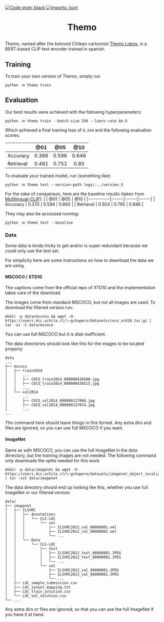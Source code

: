 [![Code style: black](https://img.shields.io/badge/code%20style-black-000000.svg)](https://github.com/psf/black)
[![Imports: isort](https://img.shields.io/badge/%20imports-isort-%231674b1?style=flat&labelColor=ef8336)](https://pycqa.github.io/isort/)

# <p align="center">Themo</p>

Themo, named after the beloved Chilean cartoonist [Themo Lobos](https://es.wikipedia.org/wiki/Themo_Lobos), is a BERT-based CLIP text encoder trained in spanish.

## Training

To train your own version of Themo, simply run

```console
python -m themo train
```

## Evaluation

Our best results were achieved with the following hyperparameters:

```console
python -m themo train --batch-size 256 --learn-rate 8e-5
```

Which achieved a final training loss of `0.244` and the following evaluation scores:

|           |  @01  |  @05  |  @10  |
|-----------|:-----:|:-----:|:-----:|
| Accuracy  | 0.366 | 0.586 | 0.649 |
| Retrieval | 0.481 | 0.752 |  0.85 |

To evaluate your trained model, run (something like):

```console
python -m themo test --version-path logs/.../version_X
```

For the sake of comparison, here are the baseline results (taken from [Multilingual-CLIP](https://github.com/FreddeFrallan/Multilingual-CLIP)):
|           |  @01  |  @05  |  @10  |
|-----------|:-----:|:-----:|:-----:|
| Accuracy  | 0.370 | 0.594 | 0.660 |
| Retrieval | 0.504 | 0.795 | 0.888 |

They may also be accessed running:

```
python -m themo test --baseline
```

### Data

Some data is kinda tricky to get and/or is super redundant because we could only use the test set.

For simplicity here are some instructions on how to
download the data we are using.

#### MSCOCO / XTD10

The captions come from the official repo of XTD10 and the implementation takes care of the download. 

The images come from standard MSCOCO, but not all images are used. To download the filtered version run:

```console
mkdir -p data/mscoco && wget -O- https://users.dcc.uchile.cl/\~gchapero/datasets/coco_xtd10.tar.gz | tar -xz -C data/mscoco
```

You can use full MSCOCO but it is disk-inefficient.

The data directories should look like this for the images to be located properly:

```
data
...
├── mscoco
│   ├── train2014
│   │   ...
│   │   ├── COCO_train2014_000000436508.jpg
│   │   ├── COCO_train2014_000000436515.jpg
│   │   ...
│   └── val2014
│       ...
│       ├── COCO_val2014_000000127068.jpg
│       ├── COCO_val2014_000000127074.jpg
│       ...
...
```

The command here should leave things in this format. Any extra dirs and files are ignored, so you can use full MSCOCO if you want.

#### ImageNet

Same as with MSCOCO, you can use the full ImageNet in the data dirrectory, but the training images are not needed. The following command only downloads the splits needed for this work:

```console
mkdir -p data/imagenet && wget -O- https://users.dcc.uchile.cl/\~gchapero/datasets/imagenet_object_localization_patched2019_val_test_only.tar.gz | tar -xzC data/imagenet
```

The data directory should end up looking like this, whether you use full ImageNet or our filtered version:

```
data/
├── imagenet
│   ├── ILSVRC
│   │   ├── Annotations
│   │   │   └── CLS-LOC
│   │   │       └── val
│   │   │           ├── ILSVRC2012_val_00000001.xml
│   │   │           ├── ILSVRC2012_val_00000002.xml
│   │   │           └── ...
│   │   └── Data
│   │       └── CLS-LOC
│   │           ├── test
│   │           │   ├── ILSVRC2012_test_00000001.JPEG
│   │           │   ├── ILSVRC2012_test_00000002.JPEG
│   │           │   └── ...
│   │           └── val
│   │               ├── ILSVRC2012_val_00000001.JPEG
│   │               ├── ILSVRC2012_val_00000002.JPEG
│   │               └── ...
│   ├── LOC_sample_submission.csv
│   ├── LOC_synset_mapping.txt
│   ├── LOC_train_solution.csv
│   └── LOC_val_solution.csv
└── ...
```

Any extra dirs or files are ignored, so that you can use the full ImageNet if you have it at hand.
